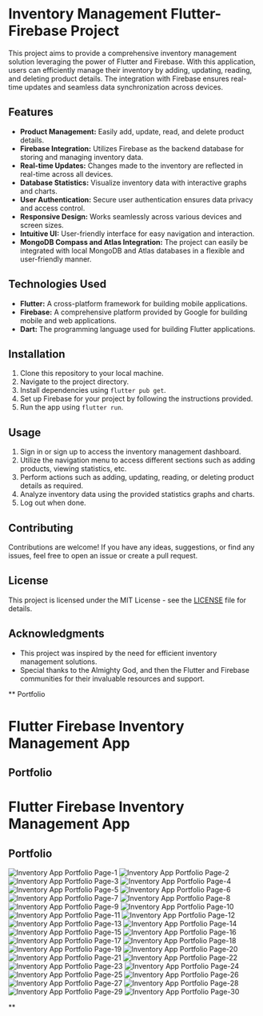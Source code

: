# Inventory Management Flutter-Firebase Project

This project aims to provide a comprehensive inventory management solution leveraging the power of Flutter and Firebase. With this application, users can efficiently manage their inventory by adding, updating, reading, and deleting product details. The integration with Firebase ensures real-time updates and seamless data synchronization across devices.

## Features

- **Product Management:** Easily add, update, read, and delete product details.
- **Firebase Integration:** Utilizes Firebase as the backend database for storing and managing inventory data.
- **Real-time Updates:** Changes made to the inventory are reflected in real-time across all devices.
- **Database Statistics:** Visualize inventory data with interactive graphs and charts.
- **User Authentication:** Secure user authentication ensures data privacy and access control.
- **Responsive Design:** Works seamlessly across various devices and screen sizes.
- **Intuitive UI:** User-friendly interface for easy navigation and interaction.
- **MongoDB Compass and Atlas Integration:** The project can easily be integrated with local MongoDB and Atlas databases in a flexible and user-friendly manner.

## Technologies Used

- **Flutter:** A cross-platform framework for building mobile applications.
- **Firebase:** A comprehensive platform provided by Google for building mobile and web applications.
- **Dart:** The programming language used for building Flutter applications.

## Installation

1. Clone this repository to your local machine.
2. Navigate to the project directory.
3. Install dependencies using `flutter pub get`.
4. Set up Firebase for your project by following the instructions provided.
5. Run the app using `flutter run`.

## Usage

1. Sign in or sign up to access the inventory management dashboard.
2. Utilize the navigation menu to access different sections such as adding products, viewing statistics, etc.
3. Perform actions such as adding, updating, reading, or deleting product details as required.
4. Analyze inventory data using the provided statistics graphs and charts.
5. Log out when done.

## Contributing

Contributions are welcome! If you have any ideas, suggestions, or find any issues, feel free to open an issue or create a pull request.

## License

This project is licensed under the MIT License - see the [LICENSE](LICENSE) file for details.

## Acknowledgments

- This project was inspired by the need for efficient inventory management solutions.
- Special thanks to the Almighty God, and then the Flutter and Firebase communities for their invaluable resources and support.

**            Portfolio 
# Flutter Firebase Inventory Management App

## Portfolio

# Flutter Firebase Inventory Management App

## Portfolio

![Inventory App Portfolio Page-1](https://github.com/Wubshet-Asbegiorggis/Flutter-Firebase-Inventory-Management-App/blob/master/Inventory%20App%20Portfolio%20Page-1.jpg?raw=true)
![Inventory App Portfolio Page-2](https://github.com/Wubshet-Asbegiorggis/Flutter-Firebase-Inventory-Management-App/blob/master/Inventory%20App%20Portfolio%20Page-2.jpg?raw=true)
![Inventory App Portfolio Page-3](https://github.com/Wubshet-Asbegiorggis/Flutter-Firebase-Inventory-Management-App/blob/master/Inventory%20App%20Portfolio%20Page-3.jpg?raw=true)
![Inventory App Portfolio Page-4](https://github.com/Wubshet-Asbegiorggis/Flutter-Firebase-Inventory-Management-App/blob/master/Inventory%20App%20Portfolio%20Page-4.jpg?raw=true)
![Inventory App Portfolio Page-5](https://github.com/Wubshet-Asbegiorggis/Flutter-Firebase-Inventory-Management-App/blob/master/Inventory%20App%20Portfolio%20Page-5.jpg?raw=true)
![Inventory App Portfolio Page-6](https://github.com/Wubshet-Asbegiorggis/Flutter-Firebase-Inventory-Management-App/blob/master/Inventory%20App%20Portfolio%20Page-6.jpg?raw=true)
![Inventory App Portfolio Page-7](https://github.com/Wubshet-Asbegiorggis/Flutter-Firebase-Inventory-Management-App/blob/master/Inventory%20App%20Portfolio%20Page-7.jpg?raw=true)
![Inventory App Portfolio Page-8](https://github.com/Wubshet-Asbegiorggis/Flutter-Firebase-Inventory-Management-App/blob/master/Inventory%20App%20Portfolio%20Page-8.jpg?raw=true)
![Inventory App Portfolio Page-9](https://github.com/Wubshet-Asbegiorggis/Flutter-Firebase-Inventory-Management-App/blob/master/Inventory%20App%20Portfolio%20Page-9.jpg?raw=true)
![Inventory App Portfolio Page-10](https://github.com/Wubshet-Asbegiorggis/Flutter-Firebase-Inventory-Management-App/blob/master/Inventory%20App%20Portfolio%20Page-10.jpg?raw=true)
![Inventory App Portfolio Page-11](https://github.com/Wubshet-Asbegiorggis/Flutter-Firebase-Inventory-Management-App/blob/master/Inventory%20App%20Portfolio%20Page-11.jpg?raw=true)
![Inventory App Portfolio Page-12](https://github.com/Wubshet-Asbegiorggis/Flutter-Firebase-Inventory-Management-App/blob/master/Inventory%20App%20Portfolio%20Page-12.jpg?raw=true)
![Inventory App Portfolio Page-13](https://github.com/Wubshet-Asbegiorggis/Flutter-Firebase-Inventory-Management-App/blob/master/Inventory%20App%20Portfolio%20Page-13.jpg?raw=true)
![Inventory App Portfolio Page-14](https://github.com/Wubshet-Asbegiorggis/Flutter-Firebase-Inventory-Management-App/blob/master/Inventory%20App%20Portfolio%20Page-14.jpg?raw=true)
![Inventory App Portfolio Page-15](https://github.com/Wubshet-Asbegiorggis/Flutter-Firebase-Inventory-Management-App/blob/master/Inventory%20App%20Portfolio%20Page-15.jpg?raw=true)
![Inventory App Portfolio Page-16](https://github.com/Wubshet-Asbegiorggis/Flutter-Firebase-Inventory-Management-App/blob/master/Inventory%20App%20Portfolio%20Page-16.jpg?raw=true)
![Inventory App Portfolio Page-17](https://github.com/Wubshet-Asbegiorggis/Flutter-Firebase-Inventory-Management-App/blob/master/Inventory%20App%20Portfolio%20Page-17.jpg?raw=true)
![Inventory App Portfolio Page-18](https://github.com/Wubshet-Asbegiorggis/Flutter-Firebase-Inventory-Management-App/blob/master/Inventory%20App%20Portfolio%20Page-18.jpg?raw=true)
![Inventory App Portfolio Page-19](https://github.com/Wubshet-Asbegiorggis/Flutter-Firebase-Inventory-Management-App/blob/master/Inventory%20App%20Portfolio%20Page-19.jpg?raw=true)
![Inventory App Portfolio Page-20](https://github.com/Wubshet-Asbegiorggis/Flutter-Firebase-Inventory-Management-App/blob/master/Inventory%20App%20Portfolio%20Page-20.jpg?raw=true)
![Inventory App Portfolio Page-21](https://github.com/Wubshet-Asbegiorggis/Flutter-Firebase-Inventory-Management-App/blob/master/Inventory%20App%20Portfolio%20Page-21.jpg?raw=true)
![Inventory App Portfolio Page-22](https://github.com/Wubshet-Asbegiorggis/Flutter-Firebase-Inventory-Management-App/blob/master/Inventory%20App%20Portfolio%20Page-22.jpg?raw=true)
![Inventory App Portfolio Page-23](https://github.com/Wubshet-Asbegiorggis/Flutter-Firebase-Inventory-Management-App/blob/master/Inventory%20App%20Portfolio%20Page-23.jpg?raw=true)
![Inventory App Portfolio Page-24](https://github.com/Wubshet-Asbegiorggis/Flutter-Firebase-Inventory-Management-App/blob/master/Inventory%20App%20Portfolio%20Page-24.jpg?raw=true)
![Inventory App Portfolio Page-25](https://github.com/Wubshet-Asbegiorggis/Flutter-Firebase-Inventory-Management-App/blob/master/Inventory%20App%20Portfolio%20Page-25.jpg?raw=true)
![Inventory App Portfolio Page-26](https://github.com/Wubshet-Asbegiorggis/Flutter-Firebase-Inventory-Management-App/blob/master/Inventory%20App%20Portfolio%20Page-26.jpg?raw=true)
![Inventory App Portfolio Page-27](https://github.com/Wubshet-Asbegiorggis/Flutter-Firebase-Inventory-Management-App/blob/master/Inventory%20App%20Portfolio%20Page-27.jpg?raw=true)
![Inventory App Portfolio Page-28](https://github.com/Wubshet-Asbegiorggis/Flutter-Firebase-Inventory-Management-App/blob/master/Inventory%20App%20Portfolio%20Page-28.jpg?raw=true)
![Inventory App Portfolio Page-29](https://github.com/Wubshet-Asbegiorggis/Flutter-Firebase-Inventory-Management-App/blob/master/Inventory%20App%20Portfolio%20Page-29.jpg?raw=true)
![Inventory App Portfolio Page-30](https://github.com/Wubshet-Asbegiorggis/Flutter-Firebase-Inventory-Management-App/blob/master/Inventory%20App%20Portfolio%20Page-30.jpg?raw=true)


**
